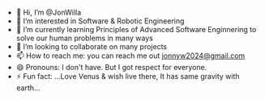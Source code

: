 - 👋 Hi, I’m @JonWilla
- 👀 I’m interested in Software & Robotic Engineering
- 🌱 I’m currently learning Principles of Advanced Software Enginnering to solve our human problems in many ways
- 💞️ I’m looking to collaborate on many projects
- 📫 How to reach me: you can reach me out jonnyw2024@gmail.com
- 😄 Pronouns: I don't have. But I got respect for everyone.
- ⚡ Fun fact: ...Love Venus & wish live there, It has same gravity with earth...

<!---
JonWilla/JonWilla is a ✨ special ✨ repository because its `README.md` (this file) appears on your GitHub profile.
You can click the Preview link to take a look at your changes.
--->
